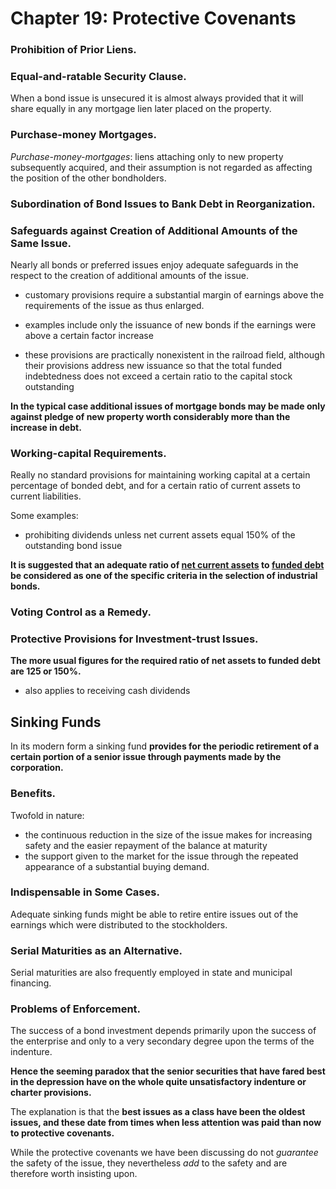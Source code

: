 # Chapter 19: Protective Covenants

### Prohibition of Prior Liens.

### Equal-and-ratable Security Clause.

When a bond issue is unsecured it is almost always provided that it will share equally in any mortgage lien later placed on the property.

### Purchase-money Mortgages.

*Purchase-money-mortgages*: liens attaching only to new property subsequently acquired, and their assumption is not regarded as affecting the position of the other bondholders.

### Subordination of Bond Issues to Bank Debt in Reorganization.

### Safeguards against Creation of Additional Amounts of the Same Issue.

Nearly all bonds or preferred issues enjoy adequate safeguards in the respect to the creation of additional amounts of the issue.

- customary provisions require a substantial margin of earnings above the requirements of the issue as thus enlarged.
- examples include only the issuance of new bonds if the earnings were above a certain factor increase

- these provisions are practically nonexistent in the railroad field, although their provisions address new issuance so that the total funded indebtedness does not exceed a certain ratio to the capital stock outstanding

**In the typical case additional issues of mortgage bonds may be made only against pledge of new property worth considerably more than the increase in debt.**

### Working-capital Requirements.

Really no standard provisions for maintaining working capital at a certain percentage of bonded debt, and for a certain ratio of current assets to current liabilities.

Some examples:

- prohibiting dividends unless net current assets equal 150% of the outstanding bond issue

**It is suggested that an adequate ratio of <u>net current assets</u> to <u>funded debt</u> be considered as one of the specific criteria in the selection of industrial bonds.**

### Voting Control as a Remedy.

### Protective Provisions for Investment-trust Issues.

**The more usual figures for the required ratio of net assets to funded debt are 125 or 150%.**

- also applies to receiving cash dividends

## Sinking Funds

In its modern form a sinking fund **provides for the periodic retirement of a certain portion of a senior issue through payments made by the corporation.**

### Benefits.

Twofold in nature:

- the continuous reduction in the size of the issue makes for increasing safety and the easier repayment of the balance at maturity
- the support given to the market for the issue through the repeated appearance of a substantial buying demand.

### Indispensable in Some Cases.

Adequate sinking funds might be able to retire entire issues out of the earnings which were distributed to the stockholders.

### Serial Maturities as an Alternative.

Serial maturities are also frequently employed in state and municipal financing.

### Problems of Enforcement.

The success of a bond investment depends primarily upon the success of the enterprise and only to a very secondary degree upon the terms of the indenture.

**Hence the seeming paradox that the senior securities that have fared best in the depression have on the whole quite unsatisfactory indenture or charter provisions.**

The explanation is that the **best issues as a class have been the oldest issues, and these date from times when less attention was paid than now to protective covenants.**

While the protective covenants we have been discussing do not *guarantee* the safety of the issue, they nevertheless *add* to the safety and are therefore worth insisting upon.